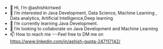 - 👋 Hi, I’m @ashishkirtwed
- 👀 I’m interested in Java Development, Data Science, Machine Learning , Data analytics, Artificial Intelligence,Deep learning
- 🌱 I’m currently learning Java Development.
- 💞️ I’m looking to collaborate on Java Development and Machine Learning 
- 📫 How to reach me ---Feel free to DM me on https://www.linkedin.com/in/ashish-gupta-247117142/

<!---
ashishkirtwed/ashishkirtwed is a ✨ special ✨ repository because its `README.md` (this file) appears on your GitHub profile.
You can click the Preview link to take a look at your changes.
--->
